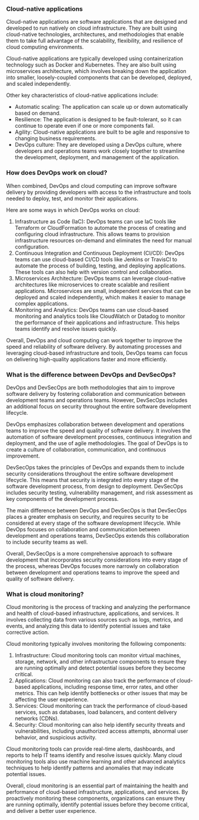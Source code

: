 ### Cloud-native applications

Cloud-native applications are software applications that are designed and developed to run natively on cloud infrastructure. They are built using cloud-native technologies, architectures, and methodologies that enable them to take full advantage of the scalability, flexibility, and resilience of cloud computing environments.

Cloud-native applications are typically developed using containerization technology such as Docker and Kubernetes. They are also built using microservices architecture, which involves breaking down the application into smaller, loosely-coupled components that can be developed, deployed, and scaled independently.

Other key characteristics of cloud-native applications include:

- Automatic scaling: The application can scale up or down automatically based on demand.
- Resilience: The application is designed to be fault-tolerant, so it can continue to operate even if one or more components fail.
- Agility: Cloud-native applications are built to be agile and responsive to changing business requirements.
- DevOps culture: They are developed using a DevOps culture, where developers and operations teams work closely together to streamline the development, deployment, and management of the application.

### How does DevOps work on cloud?

When combined, DevOps and cloud computing can improve software delivery by providing developers with access to the infrastructure and tools needed to deploy, test, and monitor their applications.

Here are some ways in which DevOps works on cloud:

1. Infrastructure as Code (IaC): DevOps teams can use IaC tools like Terraform or CloudFormation to automate the process of creating and configuring cloud infrastructure. This allows teams to provision infrastructure resources on-demand and eliminates the need for manual configuration.
2. Continuous Integration and Continuous Deployment (CI/CD): DevOps teams can use cloud-based CI/CD tools like Jenkins or TravisCI to automate the process of building, testing, and deploying applications. These tools can also help with version control and collaboration.
3. Microservices Architecture: DevOps teams can leverage cloud-native architectures like microservices to create scalable and resilient applications. Microservices are small, independent services that can be deployed and scaled independently, which makes it easier to manage complex applications.
4. Monitoring and Analytics: DevOps teams can use cloud-based monitoring and analytics tools like CloudWatch or Datadog to monitor the performance of their applications and infrastructure. This helps teams identify and resolve issues quickly.

Overall, DevOps and cloud computing can work together to improve the speed and reliability of software delivery. By automating processes and leveraging cloud-based infrastructure and tools, DevOps teams can focus on delivering high-quality applications faster and more efficiently.

### What is the difference between DevOps and DevSecOps?

DevOps and DevSecOps are both methodologies that aim to improve software delivery by fostering collaboration and communication between development teams and operations teams. However, DevSecOps includes an additional focus on security throughout the entire software development lifecycle.

DevOps emphasizes collaboration between development and operations teams to improve the speed and quality of software delivery. It involves the automation of software development processes, continuous integration and deployment, and the use of agile methodologies. The goal of DevOps is to create a culture of collaboration, communication, and continuous improvement.

DevSecOps takes the principles of DevOps and expands them to include security considerations throughout the entire software development lifecycle. This means that security is integrated into every stage of the software development process, from design to deployment. DevSecOps includes security testing, vulnerability management, and risk assessment as key components of the development process.

The main difference between DevOps and DevSecOps is that DevSecOps places a greater emphasis on security, and requires security to be considered at every stage of the software development lifecycle. While DevOps focuses on collaboration and communication between development and operations teams, DevSecOps extends this collaboration to include security teams as well.

Overall, DevSecOps is a more comprehensive approach to software development that incorporates security considerations into every stage of the process, whereas DevOps focuses more narrowly on collaboration between development and operations teams to improve the speed and quality of software delivery.



### What is cloud monitoring?

Cloud monitoring is the process of tracking and analyzing the performance and health of cloud-based infrastructure, applications, and services. It involves collecting data from various sources such as logs, metrics, and events, and analyzing this data to identify potential issues and take corrective action.

Cloud monitoring typically involves monitoring the following components:

1. Infrastructure: Cloud monitoring tools can monitor virtual machines, storage, network, and other infrastructure components to ensure they are running optimally and detect potential issues before they become critical.
2. Applications: Cloud monitoring can also track the performance of cloud-based applications, including response time, error rates, and other metrics. This can help identify bottlenecks or other issues that may be affecting the user experience.
3. Services: Cloud monitoring can track the performance of cloud-based services, such as databases, load balancers, and content delivery networks (CDNs).
4. Security: Cloud monitoring can also help identify security threats and vulnerabilities, including unauthorized access attempts, abnormal user behavior, and suspicious activity.

Cloud monitoring tools can provide real-time alerts, dashboards, and reports to help IT teams identify and resolve issues quickly. Many cloud monitoring tools also use machine learning and other advanced analytics techniques to help identify patterns and anomalies that may indicate potential issues.

Overall, cloud monitoring is an essential part of maintaining the health and performance of cloud-based infrastructure, applications, and services. By proactively monitoring these components, organizations can ensure they are running optimally, identify potential issues before they become critical, and deliver a better user experience.
